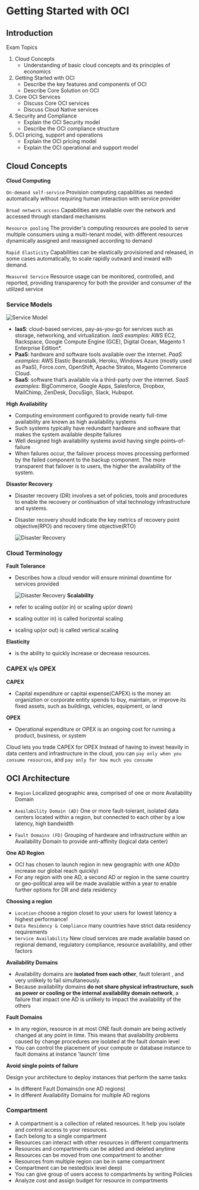 # Getting Started with OCI

## Introduction

Exam Topics
1. Cloud Concepts
    - Understanding of basic cloud concepts and its principles of economics
2. Getting Started with OCI
    - Describe the key features and components of OCI
    - Describe Core Solution on OCI
3. Core OCI Services
    - Discuss Core OCI services
    - Discuss Cloud Native services
4.  Security and Compliance
    - Explain the OCI Security model
    - Describe the OCI compliance structure
5. OCI pricing, support and operations
    - Explain the OCI pricing model
    - Explain the OCI operational and support model

## Cloud Concepts

**Cloud Computing**

`On-demand self-service`
Provision computing capabilities as needed automatically without requiring human interaction with service provider

`Broad network access`
Capabilities are available over the network and accessed through standard mechanisms

`Resource pooling`
The provider's computing resources are pooled to serve multiple consumers using a multi-tenant model, with different resources dynamically assigned and reassigned according to demand

`Rapid Elasticity`
Capabilities can be elastically provisioned and released, in some cases automatically, to scale rapidly outward and inward with demand.

`Measured Service`
Resource usage can be monitored, controlled, and reported, providing transparency for both the provider and consumer of the utilized service

### Service Models

![Service Model](img/service_model.png)

- **IaaS**: cloud-based services, pay-as-you-go for services such as storage, networking, and virtualization.
*IaaS examples*: AWS EC2, Rackspace, Google Compute Engine (GCE), Digital Ocean, Magento 1 Enterprise Edition*.
- **PaaS**: hardware and software tools available over the internet.
*PaaS examples*: AWS Elastic Beanstalk, Heroku, Windows Azure (mostly used as PaaS), Force.com, OpenShift, Apache Stratos, Magento Commerce Cloud.
- **SaaS**: software that’s available via a third-party over the internet.
*SaaS examples*: BigCommerce, Google Apps, Salesforce, Dropbox, MailChimp, ZenDesk, DocuSign, Slack, Hubspot.

**High Availability**
- Computing environment configured to provide nearly full-time availability are known as high availability systems
- Such systems typically have redundant hardware and software that makes the system available despite failures
- Well designed high availability systems avoid having single points-of-failure
- When failures occur, the failover process moves processing performed by the failed component to the backup component. The more transparent that failover is to users, the higher the availability of the system.

**Disaster Recovery**
- Disaster recovery (DR) involves a set of policies, tools and procedures to enable the recovery or continuation of vital technology infrastructure and systems.
- Disaster recovery should indicate the key metrics of recovery point objective(RPO) and recovery time objective(RTO)

    ![Disaster Recovery](img/disaster_recovery.png)

### Cloud Terminology

**Fault Tolerance**
- Describes how a cloud vendor will ensure minimal downtime for services provided

    ![Disaster Recovery](img/fault_tolerance.png)
**Scalability**
- refer to scaling out(or in) or scaling up(or down)
- scaling out(or in) is called horizontal scaling
- scaling up(or out) is called vertical scaling

**Elasticity**
- is the ability to quickly increase or decrease resources.

### CAPEX v/s OPEX

**CAPEX**
- Capital expenditure or capital expense(CAPEX) is the money an organiztion or corporate entity spends to buy, maintain, or improve its fixed assets, such as buildings, vehicles, equipment, or land

**OPEX**
- Operational expenditure or OPEX is an ongoing cost for running a product, business, or system

Cloud lets you trade CAPEX for OPEX
Instead of having to invest heavily in data centers and infrastructure in the cloud, you can `pay only when you consume resources`, and `pay only for how much you consume`

## OCI Architecture

- `Region` Localized geographic area, comprised of one or more Availability Domain

- `Availability Domain (AD)` One or more fault-tolerant, isolated data centers located within a region, but connected to each other by a low latency, high bandwidth

- `Fault Domains (FD)` Grouping of hardware and infrastructure within an Availability Domain to provide anti-affinity (logical data center)

**One AD Region**
- OCI has chosen to launch region in new geographic with one AD(to increase our global reach quickly)
- For any region with one AD, a second AD or region in the same country or geo-political area will be made available within a year to enable further options for DR and data residency

**Choosing a region**
- `Location` choose a region closet to your users for lowest latency a highest performance!
- `Data Residency & Compliance` many countries have strict data residency requirements
- `Service Availability` New cloud services are made available based on regional demand, regulatory compliance, resource availability, and other factors

**Availability Domains**
- Availability domains are **isolated from each other**, fault tolerant , and very unlikely to fail simultaneously.
- Because availability domains **do not share physical infrastructure, such as power or cooling or the internal availability domain network**, a failure that impact one AD is unlikely to impact the availability of the others

**Fault Domains**
- In any region, resource in at most ONE fault domain are being actively changed at any point in time. This means that availability problems caused by change procedures are isolated at the fault domain level
- You can control the placement of your compute or database instance to fault domains at instance 'launch' time

**Avoid single points of failure**

Design your architecture to deploy instances that perform the same tasks
- In different Fault Domains(in one AD regions)
- In different Availability Domains for multiple AD regions


### Compartment

- A compartment is a collection of related resources. It help you isolate and control access to your resources.
- Each belong to a single compartment
- Resources can interact with other resources in different compartments
- Resources and compartments can be added and deleted anytime
- Resources can be moved from one compartment to another
- Resources from multiple region can be in same compartment
- Compartment can be nested(six level deep)
- You can give group of users access to compartments by writing Policies
- Analyze cost and assign budget for resource in compartments